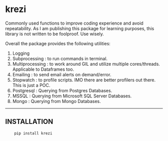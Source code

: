 # krezi

Commonly used functions to improve coding experience and avoid repeatability. As I am publishing this package for learning purposes, this library is not written to be foolproof. Use wisely. 

Overall the package provides the following utilities:
1. Logging
2. Subprocessing : to run commands in terminal.
3. Multiprocessing : to work around GIL and utilize multiple cores/threads. Applicable to Dataframes too.
4. Emailing : to send email alerts on demand/error.
5. Stopwatch : to profile scripts. IMO there are better profilers out there. This is just a POC. 
6. Postgresql : Querying from Postgres Databases.
7. MSSQL : Querying from Microsoft SQL Server Databases.
8. Mongo : Querying from Mongo Databases. 

---
## INSTALLATION

```
    pip install krezi
```